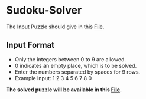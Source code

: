 # Sudoku-Solver

The Input Puzzle should give in this [File](input.txt).

## Input Format

- Only the integers between 0 to 9 are allowed.
- 0 indicates an empty place, which is to be solved.
- Enter the numbers separated by spaces for 9 rows.
- Example Input: 1 2 3 4 5 6 7 8 0

**The solved puzzle will be available in this [File](output.txt).**
